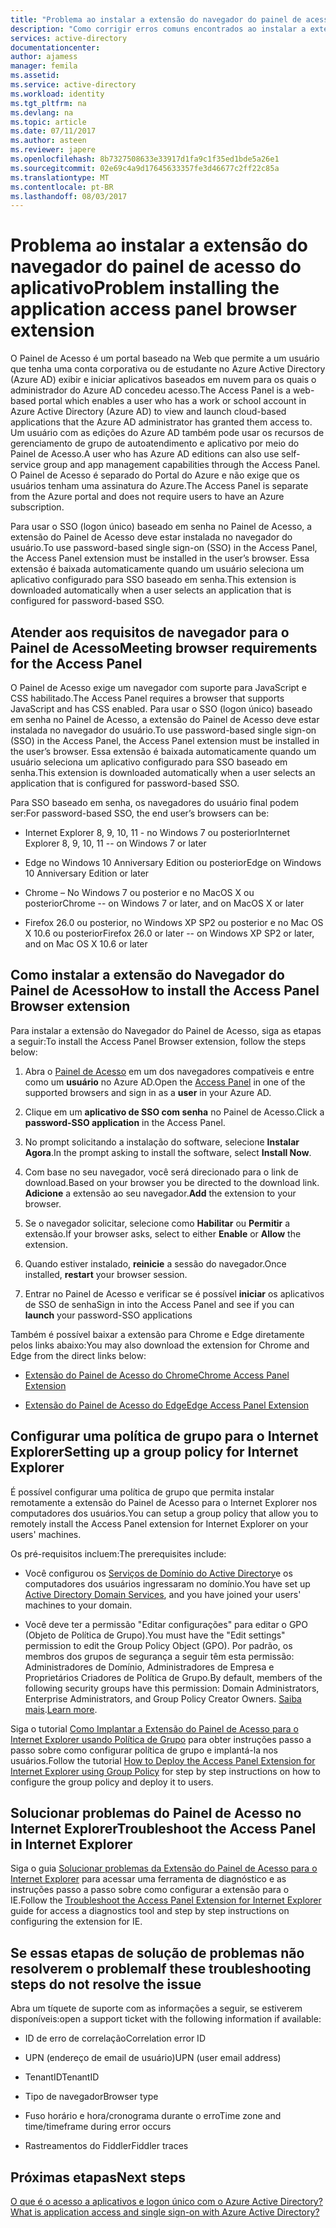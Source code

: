 ```yaml
---
title: "Problema ao instalar a extensão do navegador do painel de acesso do aplicativo | Microsoft Docs"
description: "Como corrigir erros comuns encontrados ao instalar a extensão do navegador do painel de acesso"
services: active-directory
documentationcenter: 
author: ajamess
manager: femila
ms.assetid: 
ms.service: active-directory
ms.workload: identity
ms.tgt_pltfrm: na
ms.devlang: na
ms.topic: article
ms.date: 07/11/2017
ms.author: asteen
ms.reviewer: japere
ms.openlocfilehash: 8b7327508633e33917d1fa9c1f35ed1bde5a26e1
ms.sourcegitcommit: 02e69c4a9d17645633357fe3d46677c2ff22c85a
ms.translationtype: MT
ms.contentlocale: pt-BR
ms.lasthandoff: 08/03/2017
---
```

# <a name="problem-installing-the-application-access-panel-browser-extension"></a><span data-ttu-id="65ca9-103">Problema ao instalar a extensão do navegador do painel de acesso do aplicativo</span><span class="sxs-lookup"><span data-stu-id="65ca9-103">Problem installing the application access panel browser extension</span></span>

<span data-ttu-id="65ca9-104">O Painel de Acesso é um portal baseado na Web que permite a um usuário que tenha uma conta corporativa ou de estudante no Azure Active Directory (Azure AD) exibir e iniciar aplicativos baseados em nuvem para os quais o administrador do Azure AD concedeu acesso.</span><span class="sxs-lookup"><span data-stu-id="65ca9-104">The Access Panel is a web-based portal which enables a user who has a work or school account in Azure Active Directory (Azure AD) to view and launch cloud-based applications that the Azure AD administrator has granted them access to.</span></span> <span data-ttu-id="65ca9-105">Um usuário com as edições do Azure AD também pode usar os recursos de gerenciamento de grupo de autoatendimento e aplicativo por meio do Painel de Acesso.</span><span class="sxs-lookup"><span data-stu-id="65ca9-105">A user who has Azure AD editions can also use self-service group and app management capabilities through the Access Panel.</span></span> <span data-ttu-id="65ca9-106">O Painel de Acesso é separado do Portal do Azure e não exige que os usuários tenham uma assinatura do Azure.</span><span class="sxs-lookup"><span data-stu-id="65ca9-106">The Access Panel is separate from the Azure portal and does not require users to have an Azure subscription.</span></span>

<span data-ttu-id="65ca9-107">Para usar o SSO (logon único) baseado em senha no Painel de Acesso, a extensão do Painel de Acesso deve estar instalada no navegador do usuário.</span><span class="sxs-lookup"><span data-stu-id="65ca9-107">To use password-based single sign-on (SSO) in the Access Panel, the Access Panel extension must be installed in the user’s browser.</span></span> <span data-ttu-id="65ca9-108">Essa extensão é baixada automaticamente quando um usuário seleciona um aplicativo configurado para SSO baseado em senha.</span><span class="sxs-lookup"><span data-stu-id="65ca9-108">This extension is downloaded automatically when a user selects an application that is configured for password-based SSO.</span></span>

## <a name="meeting-browser-requirements-for-the-access-panel"></a><span data-ttu-id="65ca9-109">Atender aos requisitos de navegador para o Painel de Acesso</span><span class="sxs-lookup"><span data-stu-id="65ca9-109">Meeting browser requirements for the Access Panel</span></span>

<span data-ttu-id="65ca9-110">O Painel de Acesso exige um navegador com suporte para JavaScript e CSS habilitado.</span><span class="sxs-lookup"><span data-stu-id="65ca9-110">The Access Panel requires a browser that supports JavaScript and has CSS enabled.</span></span> <span data-ttu-id="65ca9-111">Para usar o SSO (logon único) baseado em senha no Painel de Acesso, a extensão do Painel de Acesso deve estar instalada no navegador do usuário.</span><span class="sxs-lookup"><span data-stu-id="65ca9-111">To use password-based single sign-on (SSO) in the Access Panel, the Access Panel extension must be installed in the user’s browser.</span></span> <span data-ttu-id="65ca9-112">Essa extensão é baixada automaticamente quando um usuário seleciona um aplicativo configurado para SSO baseado em senha.</span><span class="sxs-lookup"><span data-stu-id="65ca9-112">This extension is downloaded automatically when a user selects an application that is configured for password-based SSO.</span></span>

<span data-ttu-id="65ca9-113">Para SSO baseado em senha, os navegadores do usuário final podem ser:</span><span class="sxs-lookup"><span data-stu-id="65ca9-113">For password-based SSO, the end user’s browsers can be:</span></span>

-   <span data-ttu-id="65ca9-114">Internet Explorer 8, 9, 10, 11 - no Windows 7 ou posterior</span><span class="sxs-lookup"><span data-stu-id="65ca9-114">Internet Explorer 8, 9, 10, 11 -- on Windows 7 or later</span></span>

-   <span data-ttu-id="65ca9-115">Edge no Windows 10 Anniversary Edition ou posterior</span><span class="sxs-lookup"><span data-stu-id="65ca9-115">Edge on Windows 10 Anniversary Edition or later</span></span> 

-   <span data-ttu-id="65ca9-116">Chrome – No Windows 7 ou posterior e no MacOS X ou posterior</span><span class="sxs-lookup"><span data-stu-id="65ca9-116">Chrome -- on Windows 7 or later, and on MacOS X or later</span></span>

-   <span data-ttu-id="65ca9-117">Firefox 26.0 ou posterior, no Windows XP SP2 ou posterior e no Mac OS X 10.6 ou posterior</span><span class="sxs-lookup"><span data-stu-id="65ca9-117">Firefox 26.0 or later -- on Windows XP SP2 or later, and on Mac OS X 10.6 or later</span></span>

## <a name="how-to-install-the-access-panel-browser-extension"></a><span data-ttu-id="65ca9-118">Como instalar a extensão do Navegador do Painel de Acesso</span><span class="sxs-lookup"><span data-stu-id="65ca9-118">How to install the Access Panel Browser extension</span></span>

<span data-ttu-id="65ca9-119">Para instalar a extensão do Navegador do Painel de Acesso, siga as etapas a seguir:</span><span class="sxs-lookup"><span data-stu-id="65ca9-119">To install the Access Panel Browser extension, follow the steps below:</span></span>

1.  <span data-ttu-id="65ca9-120">Abra o [Painel de Acesso](https://myapps.microsoft.com) em um dos navegadores compatíveis e entre como um **usuário** no Azure AD.</span><span class="sxs-lookup"><span data-stu-id="65ca9-120">Open the [Access Panel](https://myapps.microsoft.com) in one of the supported browsers and sign in as a **user** in your Azure AD.</span></span>

2.  <span data-ttu-id="65ca9-121">Clique em um **aplicativo de SSO com senha** no Painel de Acesso.</span><span class="sxs-lookup"><span data-stu-id="65ca9-121">Click a **password-SSO application** in the Access Panel.</span></span>

3.  <span data-ttu-id="65ca9-122">No prompt solicitando a instalação do software, selecione **Instalar Agora**.</span><span class="sxs-lookup"><span data-stu-id="65ca9-122">In the prompt asking to install the software, select **Install Now**.</span></span>

4.  <span data-ttu-id="65ca9-123">Com base no seu navegador, você será direcionado para o link de download.</span><span class="sxs-lookup"><span data-stu-id="65ca9-123">Based on your browser you be directed to the download link.</span></span> <span data-ttu-id="65ca9-124">**Adicione** a extensão ao seu navegador.</span><span class="sxs-lookup"><span data-stu-id="65ca9-124">**Add** the extension to your browser.</span></span>

5.  <span data-ttu-id="65ca9-125">Se o navegador solicitar, selecione como **Habilitar** ou **Permitir** a extensão.</span><span class="sxs-lookup"><span data-stu-id="65ca9-125">If your browser asks, select to either **Enable** or **Allow** the extension.</span></span>

6.  <span data-ttu-id="65ca9-126">Quando estiver instalado, **reinicie** a sessão do navegador.</span><span class="sxs-lookup"><span data-stu-id="65ca9-126">Once installed, **restart** your browser session.</span></span>

7.  <span data-ttu-id="65ca9-127">Entrar no Painel de Acesso e verificar se é possível **iniciar** os aplicativos de SSO de senha</span><span class="sxs-lookup"><span data-stu-id="65ca9-127">Sign in into the Access Panel and see if you can **launch** your password-SSO applications</span></span>

<span data-ttu-id="65ca9-128">Também é possível baixar a extensão para Chrome e Edge diretamente pelos links abaixo:</span><span class="sxs-lookup"><span data-stu-id="65ca9-128">You may also download the extension for Chrome and Edge from the direct links below:</span></span>

-   [<span data-ttu-id="65ca9-129">Extensão do Painel de Acesso do Chrome</span><span class="sxs-lookup"><span data-stu-id="65ca9-129">Chrome Access Panel Extension</span></span>](https://chrome.google.com/webstore/detail/access-panel-extension/ggjhpefgjjfobnfoldnjipclpcfbgbhl)

-   [<span data-ttu-id="65ca9-130">Extensão do Painel de Acesso do Edge</span><span class="sxs-lookup"><span data-stu-id="65ca9-130">Edge Access Panel Extension</span></span>](https://www.microsoft.com/store/apps/9pc9sckkzk84) 

## <a name="setting-up-a-group-policy-for-internet-explorer"></a><span data-ttu-id="65ca9-131">Configurar uma política de grupo para o Internet Explorer</span><span class="sxs-lookup"><span data-stu-id="65ca9-131">Setting up a group policy for Internet Explorer</span></span>

<span data-ttu-id="65ca9-132">É possível configurar uma política de grupo que permita instalar remotamente a extensão do Painel de Acesso para o Internet Explorer nos computadores dos usuários.</span><span class="sxs-lookup"><span data-stu-id="65ca9-132">You can setup a group policy that allow you to remotely install the Access Panel extension for Internet Explorer on your users' machines.</span></span>

<span data-ttu-id="65ca9-133">Os pré-requisitos incluem:</span><span class="sxs-lookup"><span data-stu-id="65ca9-133">The prerequisites include:</span></span>

-   <span data-ttu-id="65ca9-134">Você configurou os [Serviços de Domínio do Active Directory](https://msdn.microsoft.com/library/aa362244%28v=vs.85%29.aspx)e os computadores dos usuários ingressaram no domínio.</span><span class="sxs-lookup"><span data-stu-id="65ca9-134">You have set up [Active Directory Domain Services](https://msdn.microsoft.com/library/aa362244%28v=vs.85%29.aspx), and you have joined your users' machines to your domain.</span></span>

-   <span data-ttu-id="65ca9-135">Você deve ter a permissão "Editar configurações" para editar o GPO (Objeto de Política de Grupo).</span><span class="sxs-lookup"><span data-stu-id="65ca9-135">You must have the "Edit settings" permission to edit the Group Policy Object (GPO).</span></span> <span data-ttu-id="65ca9-136">Por padrão, os membros dos grupos de segurança a seguir têm esta permissão: Administradores de Domínio, Administradores de Empresa e Proprietários Criadores de Política de Grupo.</span><span class="sxs-lookup"><span data-stu-id="65ca9-136">By default, members of the following security groups have this permission: Domain Administrators, Enterprise Administrators, and Group Policy Creator Owners.</span></span> <span data-ttu-id="65ca9-137">[Saiba mais](https://technet.microsoft.com/library/cc781991%28v=ws.10%29.aspx).</span><span class="sxs-lookup"><span data-stu-id="65ca9-137">[Learn more](https://technet.microsoft.com/library/cc781991%28v=ws.10%29.aspx).</span></span>

<span data-ttu-id="65ca9-138">Siga o tutorial [Como Implantar a Extensão do Painel de Acesso para o Internet Explorer usando Política de Grupo](active-directory-saas-ie-group-policy.md) para obter instruções passo a passo sobre como configurar política de grupo e implantá-la nos usuários.</span><span class="sxs-lookup"><span data-stu-id="65ca9-138">Follow the tutorial [How to Deploy the Access Panel Extension for Internet Explorer using Group Policy](active-directory-saas-ie-group-policy.md) for step by step instructions on how to configure the group policy and deploy it to users.</span></span>

## <a name="troubleshoot-the-access-panel-in-internet-explorer"></a><span data-ttu-id="65ca9-139">Solucionar problemas do Painel de Acesso no Internet Explorer</span><span class="sxs-lookup"><span data-stu-id="65ca9-139">Troubleshoot the Access Panel in Internet Explorer</span></span>

<span data-ttu-id="65ca9-140">Siga o guia [Solucionar problemas da Extensão do Painel de Acesso para o Internet Explorer](active-directory-saas-ie-troubleshooting.md) para acessar uma ferramenta de diagnóstico e as instruções passo a passo sobre como configurar a extensão para o IE.</span><span class="sxs-lookup"><span data-stu-id="65ca9-140">Follow the [Troubleshoot the Access Panel Extension for Internet Explorer](active-directory-saas-ie-troubleshooting.md) guide for access a diagnostics tool and step by step instructions on configuring the extension for IE.</span></span>

## <a name="if-these-troubleshooting-steps-do-not-resolve-the-issue"></a><span data-ttu-id="65ca9-141">Se essas etapas de solução de problemas não resolverem o problema</span><span class="sxs-lookup"><span data-stu-id="65ca9-141">If these troubleshooting steps do not resolve the issue</span></span>

<span data-ttu-id="65ca9-142">Abra um tíquete de suporte com as informações a seguir, se estiverem disponíveis:</span><span class="sxs-lookup"><span data-stu-id="65ca9-142">open a support ticket with the following information if available:</span></span>

-   <span data-ttu-id="65ca9-143">ID de erro de correlação</span><span class="sxs-lookup"><span data-stu-id="65ca9-143">Correlation error ID</span></span>

-   <span data-ttu-id="65ca9-144">UPN (endereço de email de usuário)</span><span class="sxs-lookup"><span data-stu-id="65ca9-144">UPN (user email address)</span></span>

-   <span data-ttu-id="65ca9-145">TenantID</span><span class="sxs-lookup"><span data-stu-id="65ca9-145">TenantID</span></span>

-   <span data-ttu-id="65ca9-146">Tipo de navegador</span><span class="sxs-lookup"><span data-stu-id="65ca9-146">Browser type</span></span>

-   <span data-ttu-id="65ca9-147">Fuso horário e hora/cronograma durante o erro</span><span class="sxs-lookup"><span data-stu-id="65ca9-147">Time zone and time/timeframe during error occurs</span></span>

-   <span data-ttu-id="65ca9-148">Rastreamentos do Fiddler</span><span class="sxs-lookup"><span data-stu-id="65ca9-148">Fiddler traces</span></span>

## <a name="next-steps"></a><span data-ttu-id="65ca9-149">Próximas etapas</span><span class="sxs-lookup"><span data-stu-id="65ca9-149">Next steps</span></span>
[<span data-ttu-id="65ca9-150">O que é o acesso a aplicativos e logon único com o Azure Active Directory?</span><span class="sxs-lookup"><span data-stu-id="65ca9-150">What is application access and single sign-on with Azure Active Directory?</span></span>](active-directory-appssoaccess-whatis.md)
